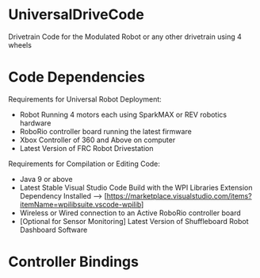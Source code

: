 # UniversalDriveCode
Drivetrain Code for the Modulated Robot or any other drivetrain using 4 wheels

# Code Dependencies

Requirements for Universal Robot Deployment:

- Robot Running 4 motors each using SparkMAX or REV robotics hardware
- RoboRio controller board running the latest firmware
- Xbox Controller of 360 and Above on computer
- Latest Version of FRC Robot Drivestation

Requirements for Compilation or Editing Code:

- Java 9 or above
- Latest Stable Visual Studio Code Build with the WPI Libraries Extension Dependency Installed --> [https://marketplace.visualstudio.com/items?itemName=wpilibsuite.vscode-wpilib]
- Wireless or Wired connection to an Active RoboRio controller board
- [Optional for Sensor Monitoring] Latest Version of Shuffleboard Robot Dashboard Software

# Controller Bindings

